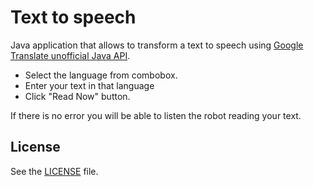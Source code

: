 Text to speech
==============
Java application that allows to transform a text to speech using [Google Translate unofficial Java API](http://code.google.com/p/java-google-translate-text-to-speech/).

 - Select the language from combobox.
 - Enter your text in that language
 - Click "Read Now" button.

If there is no error you will be able to listen the robot reading your text.

## License
See the [LICENSE](/LICENSE) file.
